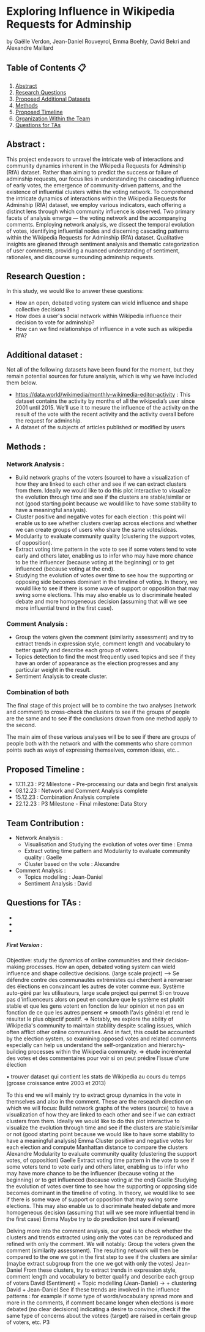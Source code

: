 # Exploring Influence in Wikipedia Requests for Adminship
by Gaëlle Verdon, Jean-Daniel Rouveyrol, Emma Boehly, David Bekri and Alexandre Maillard

## Table of Contents 📋
1. [Abstract](#abstract)
2. [Research Questions](#research-questions)
3. [Proposed Additional Datasets](#proposed-additional-datasets)
4. [Methods](#methods)
5. [Proposed Timeline](#proposed-timeline--internal-milestones-im-)
6. [Organization Within the Team](#organization-within-the-team)
7. [Questions for TAs](#questions-for-tas-optional)


## Abstract : 
This project endeavors to unravel the intricate web of interactions and community dynamics inherent in the Wikipedia Requests for Adminship (RfA) dataset. Rather than aiming to predict the success or failure of adminship requests, our focus lies in understanding the cascading influence of early votes, the emergence of community-driven patterns, and the existence of influential clusters within the voting network.
To comprehend the intricate dynamics of interactions within the Wikipedia Requests for Adminship (RfA) dataset, we employ various indicators, each offering a distinct lens through which community influence is observed. Two primary facets of analysis emerge — the voting network and the accompanying comments.
Employing network analysis, we dissect the temporal evolution of votes, identifying influential nodes and discerning cascading patterns within the Wikipedia Requests for Adminship (RfA) dataset.
Qualitative insights are gleaned through sentiment analysis and thematic categorization of user comments, providing a nuanced understanding of sentiment, rationales, and discourse surrounding adminship requests.


## Research Question :
In this study, we would like to answer these questions:
- How an open, debated voting system can wield influence and shape collective decisions ? 
- How does a user's social network within Wikipedia influence their decision to vote for adminship?
- How can we find relationships of influence in a vote such as wikipedia RfA?

## Additional dataset :
Not all of the following datasets have been found for the moment, but they remain potential sources for future analysis, which is why we have included them below. 
- https://data.world/wikimedia/monthly-wikimedia-editor-activity : This dataset contains the activity by months of all the wikipedia’s user since 2001 until 2015. We’ll use it to mesure the influence of the activity on the result of the vote with the recent activity and the activity overall before the request for adminship.
- A dataset of the subjects of articles published or modified by users 

## Methods : 
### Network Analysis : 
- Build network graphs of the voters (source) to have a visualization of how they are linked to each other and see if we can extract clusters from them. Ideally we would like to do this plot interactive to visualize the evolution through time and see if the clusters are stable/similar or not (good starting point because we would like to have some stability to have a meaningful analysis).
- Cluster positive and negative votes for each election : this point will enable us to see whether clusters overlap across elections and whether we can create groups of users who share the same votes/ideas.
- Modularity to evaluate community quality (clustering the support votes, of opposition).
- Extract voting time pattern in the vote to see if some voters tend to vote early and others later, enabling us to infer who may have more chance to be the influencer (because voting at the beginning) or to get influenced (because voting at the end).
- Studying the evolution of votes over time to see how the supporting or opposing side becomes dominant in the timeline of voting. In theory, we would like to see if there is some wave of support or opposition that may swing some elections. This may also enable us to discriminate heated debate and more homogeneous decision (assuming that will we see more influential trend in the first case).
  
### Comment Analysis :
- Group the voters given the comment (similarity assessment) and try to extract trends in expression style, comment length and vocabulary to better qualify and describe each group of voters.
- Topics detection to find the most frequently used topics and see if they have an order of appearance as the election progresses and any particular weight in the result.
- Sentiment Analysis to create cluster.

### Combination of both
The final stage of this project will be to combine the two analyses (network and comment) to cross-check the clusters to see if the groups of people are the same and to see if the conclusions drawn from one method apply to the second. 

The main aim of these various analyses will be to see if there are groups of people both with the network and with the comments who share common points such as ways of expressing themselves, common ideas, etc...


## Proposed Timeline :
- 17.11.23 : P2 Milestone - Pre-processing our data and begin first analysis
- 08.12.23 : Network and Comment Analysis complete
- 15.12.23 : Combination Analysis complete
- 22.12.23 : P3 Milestone - Final milestone: Data Story
## Team Contribution : 
- Network Analysis :
  - Visualisation and Studying the evolution of votes over time : Emma
  - Extract voting time pattern and Modularity to evaluate community quality : Gaelle
  - Cluster based on the vote : Alexandre
- Comment Analysis :
  - Topics modelling : Jean-Daniel
  - Sentiment Analysis : David

## Questions for TAs :
-
-
-








##### First Version : 
Objective: study the dynamics of online communities and their decision-making processes. How an open, debated voting system can wield influence and shape collective decisions. (large scale project)
--> Se défendre contre des communautés extrémistes qui cherchent à renverser des élections en convaincant les autres de voter comme eux. Système auto-géré par les utilisateurs, large scale project qui permet 
Si on trouve pas d'influenceurs alors on peut en conclure que le système est plutôt stable et que les gens votent en fonction de leur opinion et non pas en fonction de ce que les autres pensent => smooth l'avis général et rend le résultat le plus objectif positif. => Notably, we explore the ability of Wikipedia's community to maintain stability despite scaling issues, which often afflict other online communities. And in fact, this could be accounted by the election system, so examining opposed votes and related comments especially can help us understand the self-organization and hierarchy-building processes within the Wikipedia community.
=> étude incrémental des votes et des commentaires pour voir si on peut prédire l'issue d'une élection

• trouver dataset qui contient les stats de Wikipedia au cours du temps (grosse croissance entre 2003 et 2013)

To this end we will mainly try to extract group dynamics in the vote in themselves and also in the comment. These are the research direction on which we will focus:
Build network graphs of the voters (source) to have a visualization of how they are linked to each other and see if we can extract clusters from them. Ideally we would like to do this plot interactive to visualize the evolution through time and see if the clusters are stable/similar or not (good starting point because we would like to have some stability to have a meaningful analysis) Emma
Cluster positive and negative votes for each election and compute Manhattan distance to compare the clusters Alexandre
Modularity to evaluate community quality (clustering the support votes, of opposition) Gaelle
Extract voting time pattern in the vote to see if some voters tend to vote early and others later, enabling us to infer who may have more chance to be the influencer (because voting at the beginning) or to get influenced (because voting at the end) Gaelle 
Studying the evolution of votes over time to see how the supporting or opposing side becomes dominant in the timeline of voting. In theory, we would like to see if there is some wave of support or opposition that may swing some elections. This may also enable us to discriminate heated debate and more homogeneous decision (assuming that will we see more influential trend in the first case)  Emma
Maybe try to do prediction (not sure if relevant)

Delving more into the comment analysis, our goal is to check whether the clusters and trends extracted using only the votes can be reproduced and refined with only the comment. We will notably:
Group the voters given the comment (similarity assessment). The resulting network will then be compared to the one we got in the first step to see if the clusters are similar (maybe extract subgroup from the one we got with only the votes) Jean-Daniel
From these clusters, try to extract trends in expression style, comment length and vocabulary to better qualify and describe each group of voters David (Sentiment) + Topic modelling (Jean-Daniel)
-> + clustering David + Jean-Daniel
See if these trends are involved in the influence patterns : for example if some type of words/vocabulary spread more and more in the comments, if comment became longer when elections is more debated (no clear decisions) indicating a desire to convince, check if the same type of concerns about the votees (target) are raised in certain group of voters, etc. P3





